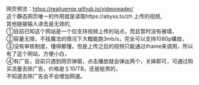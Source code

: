 网页预览：https://realjuemie.github.io/videoreader/ <br>
这个静态网页唯一的作用就是读取https://abyss.to/zh 上传的视频,<br>
其他链接输入进去是无效的,<br>
①目前已知这个网站是一个仅支持视频上传的站点，而且暂时没有被墙，<br>
②容量无限，不挂魔法的情况下大概能跑3mb/s，完全可以支持1080p播放，<br>
③没有审核制度，懂得都懂，但是上传之后的视频只能通过iframe来调用，所以有了这个网站，方便小白，<br>
④有广告，目前只遇到网页弹窗，点击播放就会弹出两个，关掉即可，可通过购买流量去除广告，价格是＄10/TB，还是挺贵的，<br>
不知道去除广告会不会增加网速。

